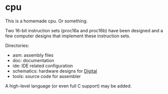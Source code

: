 # cpu
This is a homemade cpu. Or something.

Two 16-bit instruction sets (proc16a and proc16b) have been designed and a few computer designs that implement these instruction sets.

Directories:
- asm: assembly files
- doc: documentation
- ide: IDE related configuration
- schematics: hardware designs for [Digital](https://github.com/hneemann/digital)
- tools: source code for assembler

A high-level language (or even full C support) may be added.
